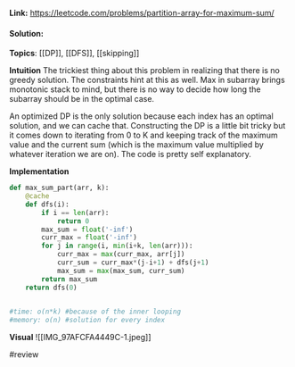 
**Link:** https://leetcode.com/problems/partition-array-for-maximum-sum/
#### Solution:

**Topics**: [[DP]], [[DFS]], [[skipping]]

**Intuition**
The trickiest thing about this problem in realizing that there is no greedy solution. The constraints hint at this as well. Max in subarray brings monotonic stack to mind, but there is no way to decide how long the subarray should be in the optimal case. 

An optimized DP is the only solution because each index has an optimal solution, and we can cache that. Constructing the DP is a little bit tricky but it comes down to iterating from 0 to K and keeping track of the maximum value and the current sum (which is the maximum value multiplied by whatever iteration we are on). The code is pretty self explanatory. 

**Implementation**
```python
def max_sum_part(arr, k):
	@cache
	def dfs(i):
		if i == len(arr):
			return 0
		max_sum = float('-inf')
		curr_max = float('-inf')
		for j in range(i, min(i+k, len(arr))):
			curr_max = max(curr_max, arr[j])
			curr_sum = curr_max*(j-i+1) + dfs(j+1)
			max_sum = max(max_sum, curr_sum)
		return max_sum
	return dfs(0)
			

#time: o(n*k) #because of the inner looping
#memory: o(n) #solution for every index
```

**Visual** 
![[IMG_97AFCFA4449C-1.jpeg]]

#review 


